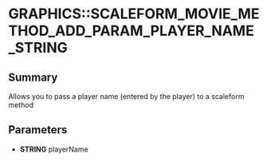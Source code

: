 # GRAPHICS::SCALEFORM_MOVIE_METHOD_ADD_PARAM_PLAYER_NAME_STRING

## Summary
Allows you to pass a player name (entered by the player) to a scaleform method

## Parameters
* **STRING** playerName